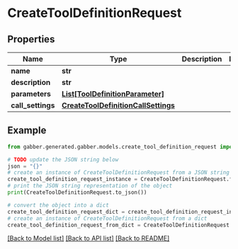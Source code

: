 # CreateToolDefinitionRequest


## Properties

Name | Type | Description | Notes
------------ | ------------- | ------------- | -------------
**name** | **str** |  | 
**description** | **str** |  | 
**parameters** | [**List[ToolDefinitionParameter]**](ToolDefinitionParameter.md) |  | 
**call_settings** | [**CreateToolDefinitionCallSettings**](CreateToolDefinitionCallSettings.md) |  | 

## Example

```python
from gabber.generated.gabber.models.create_tool_definition_request import CreateToolDefinitionRequest

# TODO update the JSON string below
json = "{}"
# create an instance of CreateToolDefinitionRequest from a JSON string
create_tool_definition_request_instance = CreateToolDefinitionRequest.from_json(json)
# print the JSON string representation of the object
print(CreateToolDefinitionRequest.to_json())

# convert the object into a dict
create_tool_definition_request_dict = create_tool_definition_request_instance.to_dict()
# create an instance of CreateToolDefinitionRequest from a dict
create_tool_definition_request_from_dict = CreateToolDefinitionRequest.from_dict(create_tool_definition_request_dict)
```
[[Back to Model list]](../README.md#documentation-for-models) [[Back to API list]](../README.md#documentation-for-api-endpoints) [[Back to README]](../README.md)


